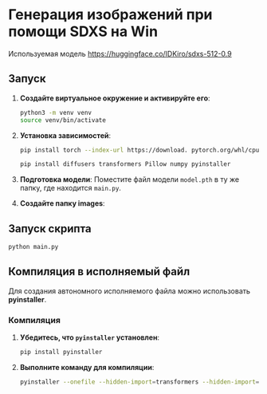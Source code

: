 # Генерация изображений при помощи SDXS на Win

Используемая модель https://huggingface.co/IDKiro/sdxs-512-0.9


## Запуск

1. **Создайте виртуальное окружение и активируйте его**:
    ```bash
    python3 -m venv venv
    source venv/bin/activate
    ```

2. **Установка зависимостей**:

    ```bash
    pip install torch --index-url https://download. pytorch.org/whl/cpu
    ```

    ```bash
    pip install diffusers transformers Pillow numpy pyinstaller
    ```

3. **Подготовка модели**:
    Поместите файл модели `model.pth` в ту же папку, где находится `main.py`.

4. **Cоздайте папку images**:


## Запуск скрипта


```bash
python main.py
```

## Компиляция в исполняемый файл

Для создания автономного исполняемого файла можно использовать **pyinstaller**. 

### Компиляция

1. **Убедитесь, что `pyinstaller` установлен**:
    ```bash
    pip install pyinstaller
    ```

2. **Выполните команду для компиляции**:

    ```bash
    pyinstaller --onefile --hidden-import=transformers --hidden-import=torch --hidden-import=diffusers --hidden-import=safetensors main.py
    ```
